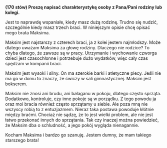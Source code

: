 **(170 stów) Proszę napisać charakterystykę osoby z Pana/Pani rodziny lub kolegi.**

Jest to naprawdę wspaniałe, kiedy masz dużą rodzinę.
Trudno się nudzić, szczególnie kiedy masz trzech braci.
W niniejszym opisie chcę opisać mego brata Maksima.

Maksim jest najstarszy z czterech braci, ja z kolei jestem najmłodszy.
Może dlatego uważam Maksima za głowę rodziny.
Dlaczego nie rodzice?
To chyba dlatego, że zawsze są w pracy.
Utrzymanie i wychowanie czworga dzieci jest czasochłonne i potrzebuje dużo wydatków, więc cały czas spędzam w kompanii braci.

Maksim jest wysoki i silny.
On ma szerokie barki i atletyczne plecy.
Jeśli nie ma go w domu to znaczy, że ćwiczy w sali gimnastycznej.
Maksim jest bokserem.

Maksim nie znosi ani brudu, ani bałaganu w pokoju, dlatego często sprząta.
Dodatkowo, kontroluje, czy inne pokoje są w porządku.
Z tego powodu ja oraz moi bracia również często sprzątamy u siebie.
Ale poza mną nie wszyscy robią to z entuzjazmem.
Nieraz taka postawa powoduje kłótnie między braćmi.
Chociaż nie sądzę, że to jest wielki problem, ale nie jest łatwo przekonać innych do sprzątania.
Tak czy inaczej można powiedzieć, że Maksim dba o schludność, a jego pokój wygląda nienagannie.

Kocham Maksima i bardzo go szanuję. Jestem dumny, że mam takiego starszego brata!
